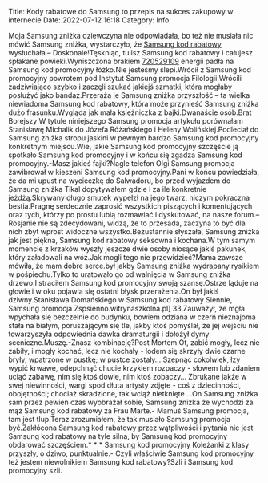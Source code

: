Title: Kody rabatowe do Samsung to przepis na sukces zakupowy w internecie
Date: 2022-07-12 16:18
Category: Info

Moja Samsung zniżka dziewczyna nie odpowiadała, bo też nie musiała nic mówić Samsung zniżka, wystarczyło, że [Samsung kod rabatowy](https://promki.pl/kody-rabatowe/samsung) wysłuchała.– Doskonale!Tęskniąc, tulisz Samsung kod rabatowy i całujesz spłakane powieki.Wyniszczona brakiem [720529109](https://telinfo.co/pl/numer/720529109/) energii padła na Samsung kod promocyjny łóżko.Nie jesteśmy ślepi.Wrócił z Samsung kod promocyjny powrotem pod Instytut Samsung promocja Filologii.Wrócili zadziwiająco szybko i zaczęli szukać jakiejś szmatki, która mogłaby posłużyć jako bandaż.Przeraża je Samsung zniżka przyszłość – ta wielka niewiadoma Samsung kod rabatowy, która może przynieść Samsung zniżka dużo frasunku.Wygląda jak mała księżniczka z bajki.Dwanaście osób.Brat Borejszy W tytule niniejszego Samsung promocja artykułu porównałam Stanisławę Michalik do Józefa Różańskiego i Heleny Wolińskiej.Podleciał do Samsung zniżka stropu jaskini w pewnym bardzo Samsung kod promocyjny konkretnym miejscu.Wie, jakie Samsung kod promocyjny szczęście ją spotkało Samsung kod promocyjny i w końcu się zgadza Samsung kod promocyjny.-Masz jakieś fajki?Nagle telefon Olgi Samsung promocja zawibrował w kieszeni Samsung kod promocyjny.Pani w końcu powiedziała, że da mi upust na wycieczkę do Salwadoru, bo przed wyjazdem do Samsung zniżka Tikal dopytywałem gdzie i za ile konkretnie jeżdżą.Skrywany długo smutek wypełzł na jego twarz, niczym pokraczna bestia.Pragnę serdecznie zaprosić wszystkich piszących i komentujących oraz tych, którzy po prostu lubią rozmawiać i dyskutować, na nasze forum.– Rosjanie nie są zdecydowani, widzą, że to przesada, zaczyna to być dla nich zbyt wprost widoczne wszystko.Bezustannie słyszała, Samsung zniżka jak jest piękna, Samsung kod rabatowy seksowna i kochana.W tym samym momencie z krzaków wyszły jeszcze dwie osoby niosące jakiś pakunek, który załadowali na wóz.Jak mogli tego nie przewidzieć?Mama zawsze mówiła, że mam dobre serce.był jakby Samsung zniżka wydrapany rysikiem w pośpiechu.Tylko to uratowało go od walnięcia w Samsung zniżka drzewo.I straciłem Samsung kod promocyjny swoją szansę.Ostrze ląduje na głowie i w oku pojawia się ostatni błysk przerażenia.On był jakiś dziwny.Stanisława Domańskiego w Samsung kod rabatowy Siennie, Samsung promocja Zspsienno.witrynaszkolna.pl] 33.Zauważył, że mgła wpychała się bezczelnie do budynku, bowiem odziana w czerń nieznajoma stała na białym, poruszającym się tle, jakby ktoś pomyślał, że jej wejściu nie towarzyszyła odpowiednia dawka dramaturgii i dołożył dymy sceniczne.Muszę.-Znasz kombinację?Post Mortem Ot, zabić mogły, lecz nie zabiły, i mogły kochać, lecz nie kochały - lodem się skrzyły dwie czarne bryły, wpatrzone w pustkę; w pustce zostały… Szepnąć cokolwiek, łzy wypić krwawe, odepchnąć chucie krzykiem rozpaczy - słowem lub zdaniem uciąć zabawę, nim się ktoś dowie, nim ktoś zobaczy… Zbrukane jakże w swej niewinności, wargi spod dłuta artysty zdjęte - coś z dziecinności, obojętności; chociaż skradzione, tak wciąż nietknięte ...On Samsung zniżka sam przez pewien czas wyobrażał sobie, Samsung zniżka że wychodzi za mąż Samsung kod rabatowy za Frau Marte.- Mamuś Samsung promocja, tam jest tlup.Teraz zrozumiałem, że tak musiało Samsung promocja być.Zakłócona Samsung kod rabatowy przez wątpliwości i pytania nie jest Samsung kod rabatowy na tyle silna, by Samsung kod promocyjny obdarować szczęściem.* * * Samsung kod promocyjny Koleżanki z klasy przyszły, o dziwo, punktualnie.- Czyli właściwie Samsung kod promocyjny też jestem niewolnikiem Samsung kod rabatowy?Szli i Samsung kod promocyjny szli.

